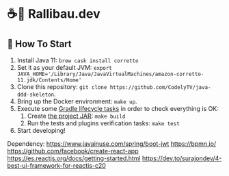 # ☕🚀 Rallibau.dev

## 🏁 How To Start

1. Install Java 11: `brew cask install corretto`
2. Set it as your default JVM: `export JAVA_HOME='/Library/Java/JavaVirtualMachines/amazon-corretto-11.jdk/Contents/Home'`
3. Clone this repository: `git clone https://github.com/CodelyTV/java-ddd-skeleton`.
4. Bring up the Docker environment: `make up`.
5. Execute some [Gradle lifecycle tasks](https://docs.gradle.org/current/userguide/java_plugin.html#lifecycle_tasks) in order to check everything is OK:
    1. Create [the project JAR](https://docs.gradle.org/current/userguide/java_plugin.html#sec:jar): `make build`
    2. Run the tests and plugins verification tasks: `make test`
6. Start developing!





Dependency:
https://www.javainuse.com/spring/boot-jwt
https://bpmn.io/
https://github.com/facebook/create-react-app
https://es.reactjs.org/docs/getting-started.html
https://dev.to/surajondev/4-best-ui-framework-for-reactjs-c20